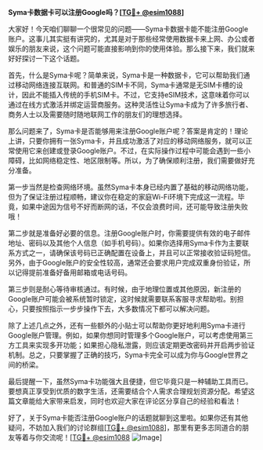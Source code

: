 **Syma卡数据卡可以注册Google吗？[[TG💪+ @esim1088](https://t.me/s/esim1088)]**

大家好！今天咱们聊聊一个很常见的问题——Syma卡数据卡能不能注册Google账户。这事儿其实挺有讲究的，尤其是对于那些经常使用数据卡来上网、办公或者娱乐的朋友来说，这个问题可能直接影响到你的使用体验。那么接下来，我们就来好好探讨一下这个话题。

首先，什么是Syma卡呢？简单来说，Syma卡是一种数据卡，它可以帮助我们通过移动网络连接互联网。和普通的SIM卡不同，Syma卡通常是无SIM卡槽的设计，因此不能插入传统的手机SIM卡。不过，它支持eSIM技术，这意味着你可以通过在线方式激活并绑定运营商服务。这种灵活性让Syma卡成为了许多旅行者、商务人士以及需要随时随地联网工作的朋友们的理想选择。

那么问题来了，Syma卡是否能够用来注册Google账户呢？答案是肯定的！理论上讲，只要你拥有一张Syma卡，并且成功激活了对应的移动网络服务，就可以正常使用它来创建或登录Google账户。不过，在实际操作过程中可能会遇到一些小障碍，比如网络稳定性、地区限制等。所以，为了确保顺利注册，我们需要做好充分准备。

第一步当然是检查网络环境。虽然Syma卡本身已经内置了基础的移动网络功能，但为了保证注册过程顺畅，建议你在稳定的家庭Wi-Fi环境下完成这一流程。毕竟，如果中途因为信号不好而断网的话，不仅会浪费时间，还可能导致注册失败哦！

第二步就是准备好必要的信息。注册Google账户时，你需要提供有效的电子邮件地址、密码以及其他个人信息（如手机号码）。如果你选择用Syma卡作为主要联系方式之一，请确保该号码已正确配置在设备上，并且可以正常接收验证码短信。另外，由于Google账户的安全性较高，通常还会要求用户完成双重身份验证，所以记得提前准备好备用邮箱或电话号码。

第三步则是耐心等待审核通过。有时候，由于地理位置或其他原因，新注册的Google账户可能会被系统暂时锁定，这时候就需要联系客服寻求帮助啦。别担心，只要按照指示一步步操作下去，大多数情况下都可以解决问题。

除了上述几点之外，还有一些额外的小贴士可以帮助你更好地利用Syma卡进行Google账户管理。例如，如果你想同时管理多个Google账户，可以考虑使用第三方工具来实现多开功能；如果担心隐私泄露，则应该定期更改密码并开启两步验证机制。总之，只要掌握了正确的技巧，Syma卡完全可以成为你与Google世界之间的桥梁。

最后提醒一下，虽然Syma卡功能强大且便捷，但它毕竟只是一种辅助工具而已。要想真正享受到优质的数字生活，还需要结合个人需求合理规划资源分配。希望这篇文章能给大家带来启发，同时也欢迎大家在评论区分享自己的经验和看法！

好了，关于Syma卡能否注册Google账户的话题就聊到这里啦。如果你还有其他疑问，不妨加入我们的讨论群组[[TG💪+ @esim1088](https://t.me/s/esim1088)]，那里有更多志同道合的朋友等着与你交流呢！[[TG💪+ @esim1088](https://t.me/s/esim1088) ![Image](https://i.postimg.cc/4NQfJmqS/Snipaste-2025-05-13-00-14-12.png)]